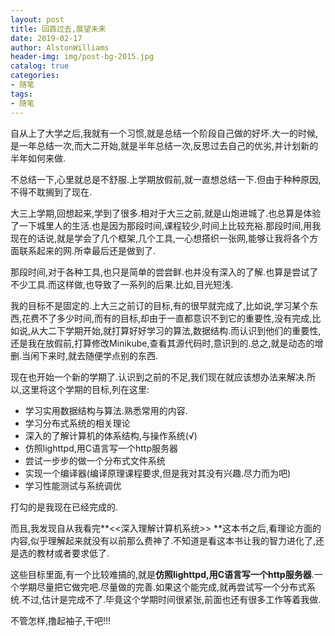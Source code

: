```yaml
---
layout: post
title: 回首过去,展望未来
date: 2019-02-17
author: AlstonWilliams
header-img: img/post-bg-2015.jpg
catalog: true
categories:
- 随笔
tags:
- 随笔
---
```

自从上了大学之后,我就有一个习惯,就是总结一个阶段自己做的好坏.大一的时候,是一年总结一次,而大二开始,就是半年总结一次,反思过去自己的优劣,并计划新的半年如何来做.

不总结一下,心里就总是不舒服.上学期放假前,就一直想总结一下.但由于种种原因,不得不耽搁到了现在.

大三上学期,回想起来,学到了很多.相对于大三之前,就是山炮进城了.也总算是体验了一下城里人的生活.也是因为那段时间,课程较少,时间上比较充裕.那段时间,用我现在的话说,就是学会了几个框架,几个工具,一心想撘织一张网,能够让我将各个方面联系起来的网.所幸最后还是做到了.

那段时间,对于各种工具,也只是简单的尝尝鲜.也并没有深入的了解.也算是尝试了不少工具.而这样做,也导致了一系列的后果.比如,目光短浅.

我的目标不是固定的.上大三之前订的目标,有的很早就完成了,比如说,学习某个东西,花费不了多少时间,而有的目标,却由于一直都意识不到它的重要性,没有完成,比如说,从大二下学期开始,就打算好好学习的算法,数据结构.而认识到他们的重要性,还是我在放假前,打算修改Minikube,查看其源代码时,意识到的.总之,就是动态的增删.当闲下来时,就去随便学点别的东西.

现在也开始一个新的学期了.认识到之前的不足,我们现在就应该想办法来解决.所以,这里将这个学期的目标,列在这里:

- 学习实用数据结构与算法.熟悉常用的内容.
- 学习分布式系统的相关理论
- 深入的了解计算机的体系结构,与操作系统(√)
- 仿照lighttpd,用C语言写一个http服务器
- 尝试一步步的做一个分布式文件系统
- 实现一个编译器(编译原理课程要求,但是我对其没有兴趣.尽力而为吧)
- 学习性能测试与系统调优

打勾的是我现在已经完成的.

而且,我发现自从我看完**<<深入理解计算机系统>> **这本书之后,看理论方面的内容,似乎理解起来就没有以前那么费神了.不知道是看这本书让我的智力进化了,还是选的教材或者要求低了.

这些目标里面,有一个比较难搞的,就是**仿照lighttpd,用C语言写一个http服务器**.一个学期尽量把它做完吧.尽量做的完善.如果这个能完成,就再尝试写一个分布式系统.不过,估计是完成不了.毕竟这个学期时间很紧张,前面也还有很多工作等着我做.

不管怎样,撸起袖子,干吧!!!
